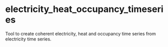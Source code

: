 # electricity_heat_occupancy_timeseries
Tool to create coherent electricity, heat and occupancy time series from electricity time series.
